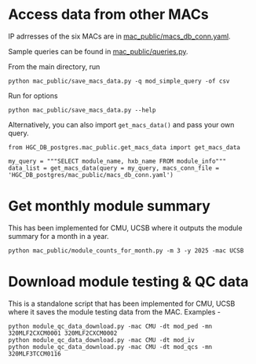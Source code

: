 # Access data from other MACs

IP adrresses of the six MACs are in [mac_public/macs_db_conn.yaml](https://github.com/cmu-hgc-mac/HGC_DB_postgres/blob/main/mac_public/macs_db_conn.yaml).

Sample queries can be found in [mac_public/queries.py](https://github.com/cmu-hgc-mac/HGC_DB_postgres/blob/main/mac_public/queries.py).

From the main directory, run
```
python mac_public/save_macs_data.py -q mod_simple_query -of csv
```

Run for options
```
python mac_public/save_macs_data.py --help
```

Alternatively, you can also import `get_macs_data()` and pass your own query.
```
from HGC_DB_postgres.mac_public.get_macs_data import get_macs_data

my_query = """SELECT module_name, hxb_name FROM module_info"""
data_list = get_macs_data(query = my_query, macs_conn_file = 'HGC_DB_postgres/mac_public/macs_db_conn.yaml')
```

# Get monthly module summary
This has been implemented for CMU, UCSB where it outputs the module summary for a month in a year.
```
python mac_public/module_counts_for_month.py -m 3 -y 2025 -mac UCSB
```

# Download module testing & QC data
This is a standalone script that has been implemented for CMU, UCSB where it saves the module testing data from the MAC. Examples - 
```
python module_qc_data_download.py -mac CMU -dt mod_ped -mn 320MLF2CXCM0001 320MLF2CXCM0002
python module_qc_data_download.py -mac CMU -dt mod_iv
python module_qc_data_download.py -mac CMU -dt mod_qcs -mn 320MLF3TCCM0116
```